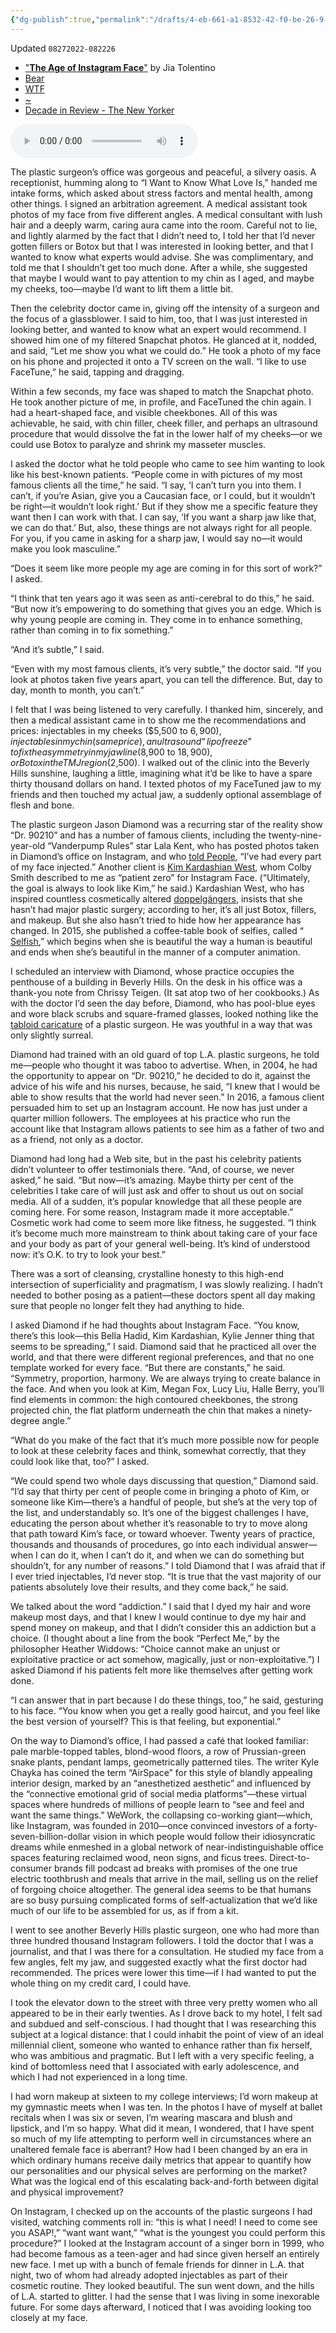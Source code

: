 ```yaml
---
{"dg-publish":true,"permalink":"/drafts/4-eb-661-a1-8532-42-f0-be-26-9-e92-e4-c9-d7-e4/","dgHomeLink":true,"dgPassFrontmatter":false}
---
```


Updated `08272022-082226`

- ["**The Age of Instagram Face**"](https://www.newyorker.com/culture/decade-in-review/the-age-of-instagram-face) by Jia Tolentino
- [Bear](bear://x-callback-url/open-note?id=BA03131F-DEBA-4A73-B53D-4D3D388A5A66-5958-0000024285DC27EA)
- [WTF](https://davidblue.wtf/drafts/4EB661A1-8532-42F0-BE26-9E92E4C9D7E4.html)
- [~](https://tilde.town/~extratone/instagramface/)
- [Decade in Review - The New Yorker](drafts://open?uuid=8F0AF6FA-6A96-48A5-84F3-E8FED4A9521B)


<audio controls>
  <source src="https://davidblue.wtf/audio/InstagramFace.mp3">
</audio>

The plastic surgeon’s office was gorgeous and peaceful, a silvery oasis. A receptionist, humming along to “I Want to Know What Love Is,” handed me intake forms, which asked about stress factors and mental health, among other things. I signed an arbitration agreement. A medical assistant took photos of my face from five different angles. A medical consultant with lush hair and a deeply warm, caring aura came into the room. Careful not to lie, and lightly alarmed by the fact that I didn’t need to, I told her that I’d never gotten fillers or Botox but that I was interested in looking better, and that I wanted to know what experts would advise. She was complimentary, and told me that I shouldn’t get too much done. After a while, she suggested that maybe I would want to pay attention to my chin as I aged, and maybe my cheeks, too—maybe I’d want to lift them a little bit.

Then the celebrity doctor came in, giving off the intensity of a surgeon and the focus of a glassblower. I said to him, too, that I was just interested in looking better, and wanted to know what an expert would recommend. I showed him one of my filtered Snapchat photos. He glanced at it, nodded, and said, “Let me show you what we could do.” He took a photo of my face on his phone and projected it onto a TV screen on the wall. “I like to use FaceTune,” he said, tapping and dragging.

Within a few seconds, my face was shaped to match the Snapchat photo. He took another picture of me, in profile, and FaceTuned the chin again. I had a heart-shaped face, and visible cheekbones. All of this was achievable, he said, with chin filler, cheek filler, and perhaps an ultrasound procedure that would dissolve the fat in the lower half of my cheeks—or we could use Botox to paralyze and shrink my masseter muscles.

I asked the doctor what he told people who came to see him wanting to look like his best-known patients. “People come in with pictures of my most famous clients all the time,” he said. “I say, ‘I can’t turn you into them. I can’t, if you’re Asian, give you a Caucasian face, or I could, but it wouldn’t be right—it wouldn’t look right.’ But if they show me a specific feature they want then I can work with that. I can say, ‘If you want a sharp jaw like that, we can do that.’ But, also, these things are not always right for all people. For you, if you came in asking for a sharp jaw, I would say no—it would make you look masculine.”

“Does it seem like more people my age are coming in for this sort of work?” I asked.

“I think that ten years ago it was seen as anti-cerebral to do this,” he said. “But now it’s empowering to do something that gives you an edge. Which is why young people are coming in. They come in to enhance something, rather than coming in to fix something.”

“And it’s subtle,” I said.

“Even with my most famous clients, it’s very subtle,” the doctor said. “If you look at photos taken five years apart, you can tell the difference. But, day to day, month to month, you can’t.”

I felt that I was being listened to very carefully. I thanked him, sincerely, and then a medical assistant came in to show me the recommendations and prices: injectables in my cheeks ($5,500 to $6,900), injectables in my chin (same price), an ultrasound “lipofreeze” to fix the asymmetry in my jawline ($8,900 to $18,900), or Botox in the TMJ region ($2,500). I walked out of the clinic into the Beverly Hills sunshine, laughing a little, imagining what it’d be like to have a spare thirty thousand dollars on hand. I texted photos of my FaceTuned jaw to my friends and then touched my actual jaw, a suddenly optional assemblage of flesh and bone.

The plastic surgeon Jason Diamond was a recurring star of the reality show “Dr. 90210” and has a number of famous clients, including the twenty-nine-year-old “Vanderpump Rules” star Lala Kent, who has posted photos taken in Diamond’s office on Instagram, and who [told People](https://people.com/style/vanderpump-rules-lala-kent-talks-plastic-surgery/), “I’ve had every part of my face injected.” Another client is [Kim Kardashian West](https://www.usmagazine.com/stylish/news/kim-kardashians-new-plastic-surgeon-dr-jason-diamond-tweaked-beauty-regime/), whom Colby Smith described to me as “patient zero” for Instagram Face. (“Ultimately, the goal is always to look like Kim,” he said.) Kardashian West, who has inspired countless cosmetically altered [doppelgängers](https://www.latimes.com/fashion/la-ig-wwd-kim-kardashian-look-alikes-20180112-story.html), insists that she hasn’t had major plastic surgery; according to her, it’s all just Botox, fillers, and makeup. But she also hasn’t tried to hide how her appearance has changed. In 2015, she published a coffee-table book of selfies, called “ [Selfish](https://www.amazon.com/Kim-Kardashian-Selfish-West/dp/0789329204),” which begins when she is beautiful the way a human is beautiful and ends when she’s beautiful in the manner of a computer animation.

I scheduled an interview with Diamond, whose practice occupies the penthouse of a building in Beverly Hills. On the desk in his office was a thank-you note from Chrissy Teigen. (It sat atop two of her cookbooks.) As with the doctor I’d seen the day before, Diamond, who has pool-blue eyes and wore black scrubs and square-framed glasses, looked nothing like the [tabloid caricature](https://www.independent.co.uk/arts-entertainment/tv/news/fredric-brandt-dead-baron-of-botox-had-been-left-devastated-by-unbreakable-impersonation-10158427.html) of a plastic surgeon. He was youthful in a way that was only slightly surreal.

Diamond had trained with an old guard of top L.A. plastic surgeons, he told me—people who thought it was taboo to advertise. When, in 2004, he had the opportunity to appear on “Dr. 90210,” he decided to do it, against the advice of his wife and his nurses, because, he said, “I knew that I would be able to show results that the world had never seen.” In 2016, a famous client persuaded him to set up an Instagram account. He now has just under a quarter million followers. The employees at his practice who run the account like that Instagram allows patients to see him as a father of two and as a friend, not only as a doctor.

Diamond had long had a Web site, but in the past his celebrity patients didn’t volunteer to offer testimonials there. “And, of course, we never asked,” he said. “But now—it’s amazing. Maybe thirty per cent of the celebrities I take care of will just ask and offer to shout us out on social media. All of a sudden, it’s popular knowledge that all these people are coming here. For some reason, Instagram made it more acceptable.” Cosmetic work had come to seem more like fitness, he suggested. “I think it’s become much more mainstream to think about taking care of your face and your body as part of your general well-being. It’s kind of understood now: it’s O.K. to try to look your best.”

There was a sort of cleansing, crystalline honesty to this high-end intersection of superficiality and pragmatism, I was slowly realizing. I hadn’t needed to bother posing as a patient—these doctors spent all day making sure that people no longer felt they had anything to hide.

I asked Diamond if he had thoughts about Instagram Face. “You know, there’s this look—this Bella Hadid, Kim Kardashian, Kylie Jenner thing that seems to be spreading,” I said. Diamond said that he practiced all over the world, and that there were different regional preferences, and that no one template worked for every face. “But there are constants,” he said. “Symmetry, proportion, harmony. We are always trying to create balance in the face. And when you look at Kim, Megan Fox, Lucy Liu, Halle Berry, you’ll find elements in common: the high contoured cheekbones, the strong projected chin, the flat platform underneath the chin that makes a ninety-degree angle.”

“What do you make of the fact that it’s much more possible now for people to look at these celebrity faces and think, somewhat correctly, that they could look like that, too?” I asked.

“We could spend two whole days discussing that question,” Diamond said. “I’d say that thirty per cent of people come in bringing a photo of Kim, or someone like Kim—there’s a handful of people, but she’s at the very top of the list, and understandably so. It’s one of the biggest challenges I have, educating the person about whether it’s reasonable to try to move along that path toward Kim’s face, or toward whoever. Twenty years of practice, thousands and thousands of procedures, go into each individual answer—when I can do it, when I can’t do it, and when we can do something but shouldn’t, for any number of reasons.” I told Diamond that I was afraid that if I ever tried injectables, I’d never stop. “It is true that the vast majority of our patients absolutely love their results, and they come back,” he said.

We talked about the word “addiction.” I said that I dyed my hair and wore makeup most days, and that I knew I would continue to dye my hair and spend money on makeup, and that I didn’t consider this an addiction but a choice. (I thought about a line from the book “Perfect Me,” by the philosopher Heather Widdows: “Choice cannot make an unjust or exploitative practice or act somehow, magically, just or non-exploitative.”) I asked Diamond if his patients felt more like themselves after getting work done.

“I can answer that in part because I do these things, too,” he said, gesturing to his face. “You know when you get a really good haircut, and you feel like the best version of yourself? This is that feeling, but exponential.”

On the way to Diamond’s office, I had passed a café that looked familiar: pale marble-topped tables, blond-wood floors, a row of Prussian-green snake plants, pendant lamps, geometrically patterned tiles. The writer Kyle Chayka has coined the term “AirSpace” for this style of blandly appealing interior design, marked by an “anesthetized aesthetic” and influenced by the “connective emotional grid of social media platforms”—these virtual spaces where hundreds of millions of people learn to “see and feel and want the same things.” WeWork, the collapsing co-working giant—which, like Instagram, was founded in 2010—once convinced investors of a forty-seven-billion-dollar vision in which people would follow their idiosyncratic dreams while enmeshed in a global network of near-indistinguishable office spaces featuring reclaimed wood, neon signs, and ficus trees. Direct-to-consumer brands fill podcast ad breaks with promises of the one true electric toothbrush and meals that arrive in the mail, selling us on the relief of forgoing choice altogether. The general idea seems to be that humans are so busy pursuing complicated forms of self-actualization that we’d like much of our life to be assembled for us, as if from a kit.

I went to see another Beverly Hills plastic surgeon, one who had more than three hundred thousand Instagram followers. I told the doctor that I was a journalist, and that I was there for a consultation. He studied my face from a few angles, felt my jaw, and suggested exactly what the first doctor had recommended. The prices were lower this time—if I had wanted to put the whole thing on my credit card, I could have.

I took the elevator down to the street with three very pretty women who all appeared to be in their early twenties. As I drove back to my hotel, I felt sad and subdued and self-conscious. I had thought that I was researching this subject at a logical distance: that I could inhabit the point of view of an ideal millennial client, someone who wanted to enhance rather than fix herself, who was ambitious and pragmatic. But I left with a very specific feeling, a kind of bottomless need that I associated with early adolescence, and which I had not experienced in a long time.

I had worn makeup at sixteen to my college interviews; I’d worn makeup at my gymnastic meets when I was ten. In the photos I have of myself at ballet recitals when I was six or seven, I’m wearing mascara and blush and lipstick, and I’m so happy. What did it mean, I wondered, that I have spent so much of my life attempting to perform well in circumstances where an unaltered female face is aberrant? How had I been changed by an era in which ordinary humans receive daily metrics that appear to quantify how our personalities and our physical selves are performing on the market? What was the logical end of this escalating back-and-forth between digital and physical improvement?

On Instagram, I checked up on the accounts of the plastic surgeons I had visited, watching comments roll in: “this is what I need! I need to come see you ASAP!,” “want want want,” “what is the youngest you could perform this procedure?” I looked at the Instagram account of a singer born in 1999, who had become famous as a teen-ager and had since given herself an entirely new face. I met up with a bunch of female friends for dinner in L.A. that night, two of whom had already adopted injectables as part of their cosmetic routine. They looked beautiful. The sun went down, and the hills of L.A. started to glitter. I had the sense that I was living in some inexorable future. For some days afterward, I noticed that I was avoiding looking too closely at my face.